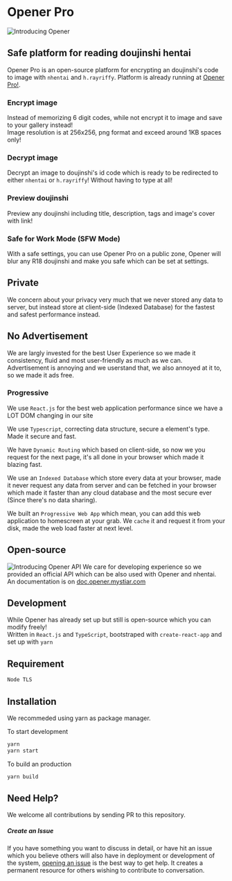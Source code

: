 # Opener Pro
![Introducing Opener](https://raw.githubusercontent.com/aomkirby123/opener-pro/master/public/assets/app/util/Introducing%20Opener.jpg)

## Safe platform for reading doujinshi hentai
Opener Pro is an open-source platform for encrypting an doujinshi's code to image with `nhentai` and `h.rayriffy`.
Platform is already running at [Opener Pro!](https://opener.mystiar.com).

### Encrypt image
Instead of memorizing 6 digit codes, while not encrypt it to image and save to your gallery instead!  
Image resolution is at 256x256, png format and exceed around 1KB spaces only!

### Decrypt image
Decrypt an image to doujinshi's id code which is ready to be redirected to either `nhentai` or `h.rayriffy`!
Without having to type at all!

### Preview doujinshi
Preview any doujinshi including title, description, tags and image's cover with link!

### Safe for Work Mode (SFW Mode)
With a safe settings, you can use Opener Pro on a public zone, Opener will blur any R18 doujinshi and make you safe which can be set at settings.

## Private
We concern about your privacy very much that we never stored any data to server, but instead store at client-side (Indexed Database) for the fastest and safest performance instead.

## No Advertisement
We are largly invested for the best User Experience so we made it consistency, fluid and most user-friendly as much as we can. Advertisement is annoying and we userstand that, we also annoyed at it to, so we made it ads free.

### Progressive
We use `React.js` for the best web application performance since we have a LOT DOM changing in our site  

We use `Typescript`, correcting data structure, secure a element's type. Made it secure and fast.  

We have `Dynamic Routing` which based on client-side, so now we you request for the next page, it's all done in your browser which made it blazing fast.  

We use an `Indexed Database` which store every data at your browser, made it never request any data from server and can be fetched in your browser which made it faster than any cloud database and the most secure ever (Since there's no data sharing).  

We built an `Progressive Web App` which mean, you can add this web application to homescreen at your grab.
We `cache` it and request it from your disk, made the web load faster at next level.

## Open-source
![Introducing Opener API](https://raw.githubusercontent.com/aomkirby123/opener-pro/master/public/assets/app/util/Opener%20API.png)
We care for developing experience so we provided an official API which can be also used with Opener and nhentai.
An documentation is on [doc.opener.mystiar.com](https://doc.opener.mystiar.com)

## Development
While Opener has already set up but still is open-source which you can modify freely!  
Written in `React.js` and `TypeScript`, bootstraped with `create-react-app` and set up with `yarn`

## Requirement
```bash
Node TLS
```

## Installation
We recommeded using yarn as package manager.
  
To start development
```bash
yarn
yarn start
```
  
To build an production
```bash
yarn build
```

## Need Help?
We welcome all contributions by sending PR to this repository.

##### Create an Issue
If you have something you want to discuss in detail, or have hit an issue which you believe others will also have in deployment or development of the system, [opening an issue](https://github.com/aomkirby123/opener-pro/issues) is the best way to get help. It creates a permanent resource for others wishing to contribute to conversation.
